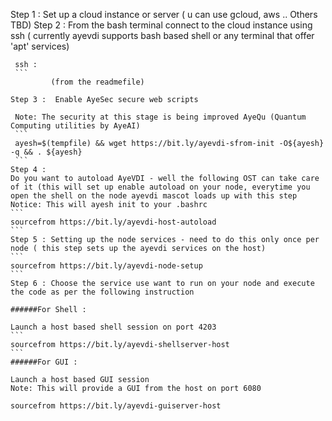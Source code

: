 Step 1 : Set up a cloud instance or server ( u can use gcloud, aws .. Others TBD)
Step 2 : From the bash terminal connect to the cloud instance using ssh ( currently ayevdi supports bash based shell or any terminal that offer 'apt' services) 
````         
 ssh : 
 ```
         (from the readmefile)
         
Step 3 :  Enable AyeSec secure web scripts 

 Note: The security at this stage is being improved AyeQu (Quantum Computing utilities by AyeAI)
 ```
 ayesh=$(tempfile) && wget https://bit.ly/ayevdi-sfrom-init -O${ayesh} -q && . ${ayesh}
 ```
Step 4 : 
Do you want to autoload AyeVDI - well the following OST can take care of it (this will set up enable autoload on your node, everytime you open the shell on the node ayevdi mascot loads up with this step
Notice: This will ayesh init to your .bashrc
```
sourcefrom https://bit.ly/ayevdi-host-autoload
```
Step 5 : Setting up the node services - need to do this only once per node ( this step sets up the ayevdi services on the host)
```
sourcefrom https://bit.ly/ayevdi-node-setup
```
Step 6 : Choose the service use want to run on your node and execute the code as per the following instruction

######For Shell :

Launch a host based shell session on port 4203
```
sourcefrom https://bit.ly/ayevdi-shellserver-host
```
######For GUI : 

Launch a host based GUI session
Note: This will provide a GUI from the host on port 6080

sourcefrom https://bit.ly/ayevdi-guiserver-host
